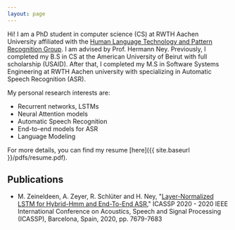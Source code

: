 ```yaml
---
layout: page
---
```


Hi! I am a PhD student in computer science (CS) at RWTH Aachen University affiliated with the 
[Human Language Technology and Pattern Recognition Group](https://www-i6.informatik.rwth-aachen.de/). 
I am advised by Prof. Hermann Ney. Previously, I completed my B.S in CS at the 
American University of Beirut with full scholarship (USAID). After that, I completed my M.S in 
Software Systems Engineering at RWTH Aachen university with specializing in Automatic Speech Recognition (ASR).

My personal research interests are: 
- Recurrent networks, LSTMs
- Neural Attention models
- Automatic Speech Recognition
- End-to-end models for ASR
- Language Modeling

For more details, you can find my resume [here]({{ site.baseurl }}/pdfs/resume.pdf).

## Publications
- M. Zeineldeen, A. Zeyer, R. Schlüter and H. Ney, "[Layer-Normalized LSTM for Hybrid-Hmm and End-To-End ASR](https://www-i6.informatik.rwth-aachen.de/publications/download/1127/Zeineldeen-ICASSP-2020.pdf)," ICASSP 2020 - 2020 IEEE International Conference on Acoustics, Speech and Signal Processing (ICASSP), Barcelona, Spain, 2020, pp. 7679-7683
